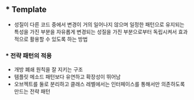 ## * Template
- 성질이 다른 코드 중에서 변경이 거의 일어나지 않으며 일정한 패턴으로 유지되는 특성을 가진 부분을 자유롭게 변경되는 성질을 가진 부분으로부터 독립시켜서 효과적으로 활용할 수 있도록 하는 방법

### * 전략 패턴의 적용
- 개방 폐쇄 원칙을 잘 지키는 구조
- 템플릿 메소드 패턴보다 유연하고 확장성이 뛰어남
-  오브젝트를 둘로 분리하고 클래스 레벨에서는 인터페이스를 통해서만 의존하도록 만드는 전략 패턴